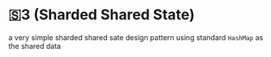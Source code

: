 

# 🇸3️ (Sharded Shared State)

a very simple sharded shared sate design pattern using standard `HashMap` as the shared data
